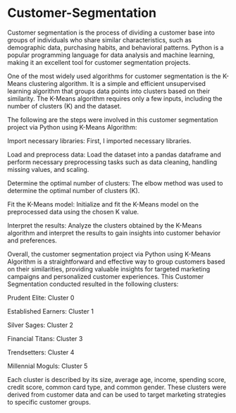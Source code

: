 # Customer-Segmentation

Customer segmentation is the process of dividing a customer base into groups of individuals who share similar characteristics, such as demographic data, purchasing habits, and behavioral patterns. Python is a popular programming language for data analysis and machine learning, making it an excellent tool for customer segmentation projects.

One of the most widely used algorithms for customer segmentation is the K-Means clustering algorithm. It is a simple and efficient unsupervised learning algorithm that groups data points into clusters based on their similarity. The K-Means algorithm requires only a few inputs, including the number of clusters (K) and the dataset.

The following are the steps were involved in this customer segmentation project via Python using K-Means Algorithm:

Import necessary libraries: First, I imported necessary libraries.

Load and preprocess data: Load the dataset into a pandas dataframe and perform necessary preprocessing tasks such as data cleaning, handling missing values, and scaling.

Determine the optimal number of clusters: The elbow method was used to determine the optimal number of clusters (K).

Fit the K-Means model: Initialize and fit the K-Means model on the preprocessed data using the chosen K value.

Interpret the results: Analyze the clusters obtained by the K-Means algorithm and interpret the results to gain insights into customer behavior and preferences.

Overall, the customer segmentation project via Python using K-Means Algorithm is a straightforward and effective way to group customers based on their similarities, providing valuable insights for targeted marketing campaigns and personalized customer experiences. This Customer Segmentation conducted resulted in the following clusters:

Prudent Elite: Cluster 0

Established Earners: Cluster 1

Silver Sages: Cluster 2

Financial Titans: Cluster 3

Trendsetters: Cluster 4

Millennial Moguls: Cluster 5

Each cluster is described by its size, average age, income, spending score, credit score, common card type, and common gender. These clusters were derived from customer data and can be used to target marketing strategies to specific customer groups.

